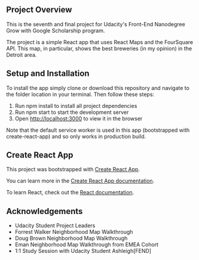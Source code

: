 ## Project Overview

This is the seventh and final project for Udacity's Front-End Nanodegree Grow with Google Scholarship program.

The project is a simple React app that uses React Maps and the FourSquare API. This map, in particular, shows the best breweries (in my opinion) in the Detroit area.

## Setup and Installation

To install the app simply clone or download this repository and navigate to the folder location in your terminal. Then follow these steps:

1. Run npm install to install all project dependencies
2. Run npm start to start the development server
3. Open [http://localhost:3000](http://localhost:3000) to view it in the browser

Note that the default service worker is used in this app (bootstrapped with create-react-app) and so only works in production build.

## Create React App

This project was bootstrapped with [Create React App](https://github.com/facebook/create-react-app).

You can learn more in the [Create React App documentation](https://facebook.github.io/create-react-app/docs/getting-started).

To learn React, check out the [React documentation](https://reactjs.org/).

## Acknowledgements

* Udacity Student Project Leaders
* Forrest Walker Neighborhood Map Walkthrough
* Doug Brown Neighborhood Map Walkthrough
* Eman Neighborhood Map Walkthrough from EMEA Cohort
* 1:1 Study Session with Udacity Student Ashleigh[FEND]
